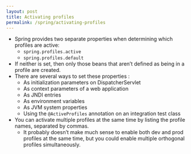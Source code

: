 ```yaml
---
layout: post
title: Activating profiles
permalink: /spring/activating-profiles
---
```


- Spring provides two separate properties when determining which profiles are active: 
  - `spring.profiles.active`
  - `spring.profiles.default`
- If neither is set, then only those beans that aren’t defined as being in a profile are created. 
- There are several ways to set these properties :
  - As initialization parameters on DispatcherServlet
  - As context parameters of a web application
  - As JNDI entries
  - As environment variables
  - As JVM system properties
  - Using the `@ActiveProfiles` annotation on an integration test class
- You can activate multiple profiles at the same time by listing the profile names, separated by commas.
  - It probably doesn’t make much sense to enable both dev and prod profiles at the same time, but you could enable multiple orthogonal profiles simultaneously.
